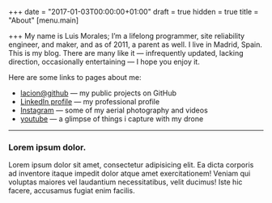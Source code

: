 +++
date = "2017-01-03T00:00:00+01:00"
draft = true
hidden = true
title = "About"
[menu.main]

+++
My name is Luis Morales; I’m a lifelong programmer, site reliability engineer, and maker, and as of 2011, a parent as well. I live in Madrid, Spain. This is my blog. There are many like it — infrequently updated, lacking direction, occasionally entertaining — I hope you enjoy it.

Here are some links to pages about me:

* [lacion@github](https://github.com/lacion) — my public projects on GitHub
* [LinkedIn profile](https://www.linkedin.com/in/luismmorales/) — my professional profile
* [Instagram](https://www.instagram.com/lacion/) — some of my aerial photography and videos
* [youtube](https://www.youtube.com/channel/UCJ_mzvOru8zItItJjDeRPRg) — a glimpse of things i capture with my drone

<hr>

### Lorem ipsum dolor.

Lorem ipsum dolor sit amet, consectetur adipisicing elit. Ea dicta corporis ad inventore itaque impedit dolor atque amet exercitationem! Veniam qui voluptas maiores vel laudantium necessitatibus, velit ducimus! Iste hic facere, accusamus fugiat enim facilis.